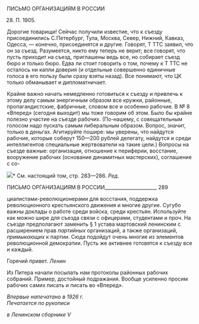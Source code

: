 ПИСЬМО ОРГАНИЗАЦИЯМ В РОССИИ

28. П. 1905.

Дорогие товарищи! Сейчас получили известие, что к съезду присоединились С.­Петербург, Тула, Москва, Север, Нижний, Кавказ, Одесса, — конечно, присоединятся и другие. Говорят, Τ TTC заявил, что он за съезд. Разумеется, никто ему теперь не верит; все говорят, что пусть приходит на съезд, приглашены ведь все, но собирает съезд бюро и только бюро. Едва ли стоит говорить о том, почему к Τ TTC не осталось ни капли доверия (и отдельные совершенно единичные голоса в его пользу были сразу взяты назад). Все понимают, что ЦК только обманывает и дипломатничает.

Крайне важно начать немедленно готовиться к съезду и привлечь к этому делу са­мым энергичным образом все кружки, районные, пропагандистские, фабричные, сло­вом все и особенно рабочие. В № 8 «Вперед» (сегодня выходит) мы тоже говорим об этом. Было бы крайне полезно участие на съезде рабочих. (По-нашему, с совещатель­ным голосом надо пускать самым либеральным образом. Вопрос, значит, только в деньгах. Агитируйте пошире: мы уверены, что найдутся рабочие, которые соберут 150—200 рублей делегату, найдутся и среди интеллигентов специальные жертвователи на такие цели.) Вопросы на съезде важные: организация, отношение к периферии, вос­стание, вооружение рабочих (основание динамитных мастерских), соглашение с со-

![](file:///C:/Users/bot32/AppData/Local/Temp/msohtmlclip1/01/clip_image001.png)* См. настоящий том, стр. 283—286. _Ред._

  

ПИСЬМО ОРГАНИЗАЦИЯМ В РОССИИ______________________ 289

циалистами-революционерами для восстания, поддержка революционного крестьян­ского движения и многие другие. Сугубо важны доклады о работе среди войска, среди крестьян. Используйте как можно шире для съезда связи с офицерами, студентами и проч. На съезде предполагают заменить § 1 устава мартовский ленинским с расшире­нием прав _партийных_ организаций, а также организаций, _примыкающих_ к партии. Сю­да подойдут очень многие из элементов революционной демократии. Пусть же актив­нее готовятся к съезду все и каждый.

Горячий привет. _Ленин_

Из Питера начали посылать нам протоколы районных рабочих собраний. Пример, достойный подражания. Вообще усиленно просим рабочих самих писать и писать во «Вперед».

_Впервые напечатано в 1926 г.                                                             Печатается по рукописи_

_в Ленинском сборнике_ _V_